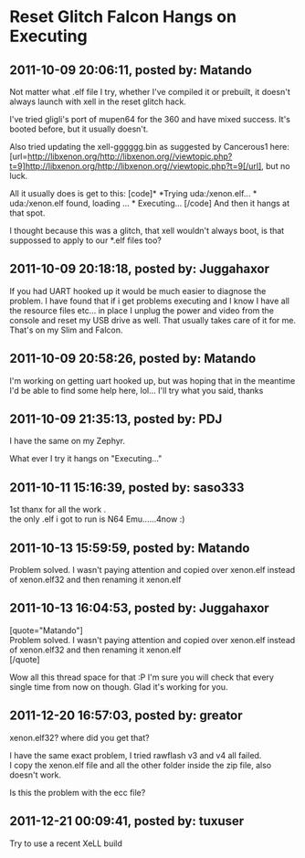 # Reset Glitch Falcon Hangs on Executing

## 2011-10-09 20:06:11, posted by: Matando

Not matter what .elf file I try, whether I've compiled it or prebuilt, it doesn't always launch with xell in the reset glitch hack.   
   
 I've tried gligli's port of mupen64 for the 360 and have mixed success. It's booted before, but it usually doesn't.  
   
 Also tried updating the xell-gggggg.bin as suggested by Cancerous1 here: [url=http://libxenon.org/http://libxenon.org//viewtopic.php?t=9]http://libxenon.org/http://libxenon.org//viewtopic.php?t=9[/url], but no luck.  
   
 All it usually does is get to this: [code]* *Trying uda:/xenon.elf... * uda:/xenon.elf found, loading <insert filesize here>... * Executing... [/code] And then it hangs at that spot.  
   
 I thought because this was a glitch, that xell wouldn't always boot, is that suppossed to apply to our *.elf files too?

## 2011-10-09 20:18:18, posted by: Juggahaxor

If you had UART hooked up it would be much easier to diagnose the problem. I have found that if i get problems executing and I know I have all the resource files etc... in place I unplug the power and video from the console and reset my USB drive as well. That usually takes care of it for me. That's on my Slim and Falcon.

## 2011-10-09 20:58:26, posted by: Matando

I'm working on getting uart hooked up, but was hoping that in the meantime I'd be able to find some help here, lol... I'll try what you said, thanks

## 2011-10-09 21:35:13, posted by: PDJ

I have the same on my Zephyr.  
   
 What ever I try it hangs on "Executing..."

## 2011-10-11 15:16:39, posted by: saso333

1st thanx for all the work .  
 the only .elf i got to run is N64 Emu......4now :)

## 2011-10-13 15:59:59, posted by: Matando

Problem solved. I wasn't paying attention and copied over xenon.elf instead of xenon.elf32 and then renaming it xenon.elf

## 2011-10-13 16:04:53, posted by: Juggahaxor

[quote="Matando"]  
 Problem solved. I wasn't paying attention and copied over xenon.elf instead of xenon.elf32 and then renaming it xenon.elf  
 [/quote]  
   
 Wow all this thread space for that :P I'm sure you will check that every single time from now on though. Glad it's working for you.

## 2011-12-20 16:57:03, posted by: greator

xenon.elf32? where did you get that?  
   
 I have the same exact problem, I tried rawflash v3 and v4 all failed.  
 I copy the xenon.elf file and all the other folder inside the zip file, also doesn't work.  
   
 Is this the problem with the ecc file?

## 2011-12-21 00:09:41, posted by: tuxuser

Try to use a recent XeLL build